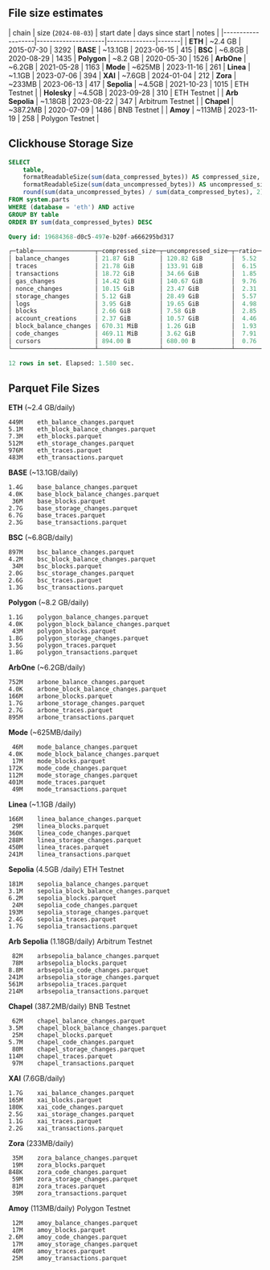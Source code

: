 ## File size estimates

| chain             | size (`2024-08-03`) | start date    | days since start | notes |
|-------------------|---------------------|---------------|-------|
| **ETH**           | ~2.4 GB             | 2015-07-30    | 3292
| **BASE**          | ~13.1GB             | 2023-06-15    | 415
| **BSC**           | ~6.8GB              | 2020-08-29    | 1435
| **Polygon**       | ~8.2 GB             | 2020-05-30    | 1526
| **ArbOne**        | ~6.2GB              | 2021-05-28    | 1163
| **Mode**          | ~625MB              | 2023-11-16    | 261
| **Linea**         | ~1.1GB              | 2023-07-06    | 394
| **XAI**           | ~7.6GB              | 2024-01-04    | 212
| **Zora**          | ~233MB              | 2023-06-13    | 417
| **Sepolia**       | ~4.5GB              | 2021-10-23    | 1015   | ETH Testnet |
| **Holesky**       | ~4.5GB              | 2023-09-28    | 310    | ETH Testnet |
| **Arb Sepolia**   | ~1.18GB             | 2023-08-22    | 347    | Arbitrum Testnet |
| **Chapel**        | ~387.2MB            | 2020-07-09    | 1486   | BNB Testnet |
| **Amoy**          | ~113MB              | 2023-11-19    | 258    | Polygon Testnet |

## Clickhouse Storage Size

```sql
SELECT
    table,
    formatReadableSize(sum(data_compressed_bytes)) AS compressed_size,
    formatReadableSize(sum(data_uncompressed_bytes)) AS uncompressed_size,
    round(sum(data_uncompressed_bytes) / sum(data_compressed_bytes), 2) AS ratio
FROM system.parts
WHERE (database = 'eth') AND active
GROUP BY table
ORDER BY sum(data_compressed_bytes) DESC

Query id: 19684368-d0c5-497e-b20f-a666295bd317

┌─table─────────────────┬─compressed_size─┬─uncompressed_size─┬─ratio─┐
│ balance_changes       │ 21.87 GiB       │ 120.82 GiB        │  5.52 │
│ traces                │ 21.78 GiB       │ 133.91 GiB        │  6.15 │
│ transactions          │ 18.72 GiB       │ 34.66 GiB         │  1.85 │
│ gas_changes           │ 14.42 GiB       │ 140.67 GiB        │  9.76 │
│ nonce_changes         │ 10.15 GiB       │ 23.47 GiB         │  2.31 │
│ storage_changes       │ 5.12 GiB        │ 28.49 GiB         │  5.57 │
│ logs                  │ 3.95 GiB        │ 19.65 GiB         │  4.98 │
│ blocks                │ 2.66 GiB        │ 7.58 GiB          │  2.85 │
│ account_creations     │ 2.37 GiB        │ 10.57 GiB         │  4.46 │
│ block_balance_changes │ 670.31 MiB      │ 1.26 GiB          │  1.93 │
│ code_changes          │ 469.11 MiB      │ 3.62 GiB          │  7.91 │
│ cursors               │ 894.00 B        │ 680.00 B          │  0.76 │
└───────────────────────┴─────────────────┴───────────────────┴───────┘

12 rows in set. Elapsed: 1.580 sec.
```

## Parquet File Sizes

**ETH** (~2.4 GB/daily)
```
449M    eth_balance_changes.parquet
5.1M    eth_block_balance_changes.parquet
7.3M    eth_blocks.parquet
512M    eth_storage_changes.parquet
976M    eth_traces.parquet
483M    eth_transactions.parquet
```
**BASE** (~13.1GB/daily)
```
1.4G    base_balance_changes.parquet
4.0K    base_block_balance_changes.parquet
 36M    base_blocks.parquet
2.7G    base_storage_changes.parquet
6.7G    base_traces.parquet
2.3G    base_transactions.parquet
```
**BSC** (~6.8GB/daily)
```
897M    bsc_balance_changes.parquet
4.2M    bsc_block_balance_changes.parquet
 34M    bsc_blocks.parquet
2.0G    bsc_storage_changes.parquet
2.6G    bsc_traces.parquet
1.3G    bsc_transactions.parquet
```
**Polygon** (~8.2 GB/daily)
```
1.1G    polygon_balance_changes.parquet
4.0K    polygon_block_balance_changes.parquet
 43M    polygon_blocks.parquet
1.8G    polygon_storage_changes.parquet
3.5G    polygon_traces.parquet
1.8G    polygon_transactions.parquet
```
**ArbOne** (~6.2GB/daily)
```
752M    arbone_balance_changes.parquet
4.0K    arbone_block_balance_changes.parquet
166M    arbone_blocks.parquet
1.7G    arbone_storage_changes.parquet
2.7G    arbone_traces.parquet
895M    arbone_transactions.parquet
```
**Mode** (~625MB/daily)
```
 46M    mode_balance_changes.parquet
4.0K    mode_block_balance_changes.parquet
 17M    mode_blocks.parquet
172K    mode_code_changes.parquet
112M    mode_storage_changes.parquet
401M    mode_traces.parquet
 49M    mode_transactions.parquet
```

**Linea** (~1.1GB /daily)
```
166M    linea_balance_changes.parquet
 29M    linea_blocks.parquet
360K    linea_code_changes.parquet
288M    linea_storage_changes.parquet
450M    linea_traces.parquet
241M    linea_transactions.parquet
```
**Sepolia** (4.5GB /daily) ETH Testnet
```
181M    sepolia_balance_changes.parquet
3.1M    sepolia_block_balance_changes.parquet
6.2M    sepolia_blocks.parquet
 24M    sepolia_code_changes.parquet
193M    sepolia_storage_changes.parquet
2.4G    sepolia_traces.parquet
1.7G    sepolia_transactions.parquet
```
**Arb Sepolia** (1.18GB/daily) Arbitrum Testnet
```
 82M    arbsepolia_balance_changes.parquet
 78M    arbsepolia_blocks.parquet
8.8M    arbsepolia_code_changes.parquet
241M    arbsepolia_storage_changes.parquet
561M    arbsepolia_traces.parquet
214M    arbsepolia_transactions.parquet
```
**Chapel** (387.2MB/daily) BNB Testnet
```
 62M    chapel_balance_changes.parquet
3.5M    chapel_block_balance_changes.parquet
 25M    chapel_blocks.parquet
5.7M    chapel_code_changes.parquet
 80M    chapel_storage_changes.parquet
114M    chapel_traces.parquet
 97M    chapel_transactions.parquet
```
**XAI** (7.6GB/daily)
```
1.7G    xai_balance_changes.parquet
165M    xai_blocks.parquet
180K    xai_code_changes.parquet
2.5G    xai_storage_changes.parquet
1.1G    xai_traces.parquet
2.2G    xai_transactions.parquet
```
**Zora** (233MB/daily)
```
 35M    zora_balance_changes.parquet
 19M    zora_blocks.parquet
848K    zora_code_changes.parquet
 59M    zora_storage_changes.parquet
 81M    zora_traces.parquet
 39M    zora_transactions.parquet
```

**Amoy** (113MB/daily) Polygon Testnet
```
 12M    amoy_balance_changes.parquet
 17M    amoy_blocks.parquet
2.6M    amoy_code_changes.parquet
 17M    amoy_storage_changes.parquet
 40M    amoy_traces.parquet
 25M    amoy_transactions.parquet
```